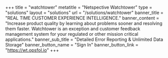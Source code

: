 +++
title = "watchtower"
metatitle = "Netspective Watchtower"
type = "solutions"
layout = "solutions" 
url = "/solutions/watchtower"
banner_title   = "REAL TIME CUSTOMER EXPERIENCE INTELLIGENCE."
banner_content = "Increase product quality by learning about problems sooner and resolving them faster. Watchtower is an exception and customer feedback management system for your regulated or other mission critical applications."
banner_sub_title = "Detailed Error Reporting & Unlimited Data Storage"
banner_button_name = "Sign In"
banner_button_link = "https://wt.opsfol.io"
+++